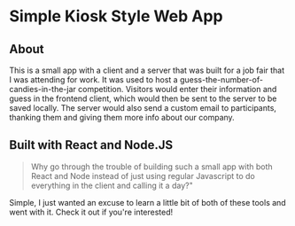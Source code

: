 # Simple Kiosk Style Web App

## About
This is a small app with a client and a server that was built for a job fair that I was attending for work. It was used to host a guess-the-number-of-candies-in-the-jar competition. Visitors would enter their information and guess in the frontend client, which would then be sent to the server to be saved locally. The server would also send a custom email to participants, thanking them and giving them more info about our company.

## Built with React and Node.JS
>Why go through the trouble of building such a small app with both React and Node instead of just using regular Javascript to do everything in the client and calling it a day?"

Simple, I just wanted an excuse to learn a little bit of both of these tools and went with it. Check it out if you're interested!

